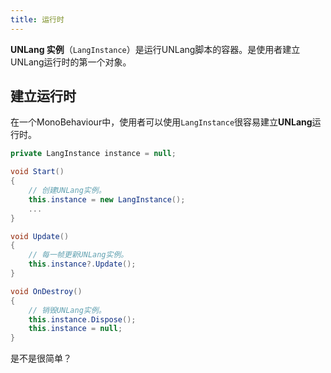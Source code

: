 ```yaml
---
title: 运行时
---
```


**UNLang 实例**（`LangInstance`）是运行UNLang脚本的容器。是使用者建立UNLang运行时的第一个对象。

## 建立运行时

在一个MonoBehaviour中，使用者可以使用`LangInstance`很容易建立**UNLang**运行时。

```csharp
private LangInstance instance = null;

void Start()
{
    // 创建UNLang实例。
    this.instance = new LangInstance();
    ...
}

void Update()
{
    // 每一帧更新UNLang实例。
    this.instance?.Update();
}

void OnDestroy()
{
    // 销毁UNLang实例。
    this.instance.Dispose();
    this.instance = null;
}
```

是不是很简单？
